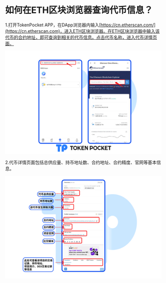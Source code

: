 # 如何在ETH区块浏览器查询代币信息？

1.打开TokenPocket APP，在DApp浏览器内输入[https://cn.etherscan.com/](https://cn.etherscan.com)，进入ETH区块浏览器。在ETH区块浏览器中输入该代币的合约地址，即可查询到相关的代币信息。点击代币名称，进入代币详情页面。

![](../../../.gitbook/assets/添加资产eth.png)

2.代币详情页面包括总供应量、持币地址数、合约地址、合约精度、官网等基本信息。

![](../../../.gitbook/assets/ETH3.png)

